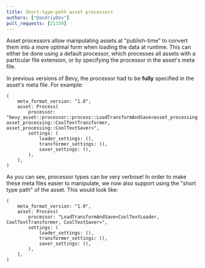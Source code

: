 ```yaml
---
title: Short-type-path asset processors
authors: ["@andriyDev"]
pull_requests: [21339]
---
```


Asset processors allow manipulating assets at "publish-time" to convert them into a more optimal
form when loading the data at runtime. This can either be done using a default processor, which
processes all assets with a particular file extension, or by specifying the processor in the asset's
meta file.

In previous versions of Bevy, the processor had to be **fully** specified in the asset's meta file.
For example:

```ron
(
    meta_format_version: "1.0",
    asset: Process(
        processor: "bevy_asset::processor::process::LoadTransformAndSave<asset_processing::CoolTextLoader, asset_processing::CoolTextTransformer, asset_processing::CoolTextSaver>",
        settings: (
            loader_settings: (),
            transformer_settings: (),
            saver_settings: (),
        ),
    ),
)
```

As you can see, processor types can be very verbose! In order to make these meta files easier to
manipulate, we now also support using the "short type path" of the asset. This would look like:

```ron
(
    meta_format_version: "1.0",
    asset: Process(
        processor: "LoadTransformAndSave<CoolTextLoader, CoolTextTransformer, CoolTextSaver>",
        settings: (
            loader_settings: (),
            transformer_settings: (),
            saver_settings: (),
        ),
    ),
)
```
